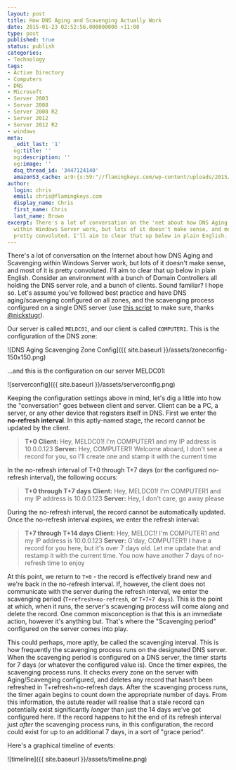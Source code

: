 ```yaml
---
layout: post
title: How DNS Aging and Scavenging Actually Work
date: 2015-01-23 02:52:56.000000000 +11:00
type: post
published: true
status: publish
categories:
- Technology
tags:
- Active Directory
- Computers
- DNS
- Microsoft
- Server 2003
- Server 2008
- Server 2008 R2
- Server 2012
- Server 2012 R2
- windows
meta:
  _edit_last: '1'
  og:title: ''
  og:description: ''
  og:image: ''
  dsq_thread_id: '3447124140'
  amazonS3_cache: a:9:{s:59:"//flamingkeys.com/wp-content/uploads/2015/01/zoneconfig.png";i:878;s:67:"//flamingkeys.com/wp-content/uploads/2015/01/zoneconfig-150x150.png";i:878;s:61:"//flamingkeys.com/wp-content/uploads/2015/01/serverconfig.png";i:877;s:57:"//flamingkeys.com/wp-content/uploads/2015/01/timeline.png";i:889;s:67:"//flamingkeys.com/wp-content/uploads/2015/01/zoneconfig-144x144.png";i:878;s:68:"//flamingkeys.com/wp-content/uploads/2015/01/serverconfig-300x70.png";i:877;s:64:"//flamingkeys.com/wp-content/uploads/2015/01/timeline-300x34.png";i:889;s:64:"//flamingkeys.com/wp-content/uploads/2015/01/timeline-730x82.png";i:889;s:65:"//flamingkeys.com/wp-content/uploads/2015/01/timeline-900x101.png";i:889;}
author:
  login: chris
  email: chris@flamingkeys.com
  display_name: Chris
  first_name: Chris
  last_name: Brown
excerpt: There's a lot of conversation on the 'net about how DNS Aging and Scavenging
  within Windows Server work, but lots of it doesn't make sense, and most of it is
  pretty convoluted. I'll aim to clear that up below in plain English.
---
```

There's a lot of conversation on the Internet about how DNS Aging and Scavenging within Windows Server work, but lots of it doesn't make sense, and most of it is pretty convoluted. I'll aim to clear that up below in plain English. Consider an environment with a bunch of Domain Controllers all holding the DNS server role, and a bunch of clients. Sound familiar? I hope so. Let's assume you've followed best practice and have DNS aging/scavenging configured on all zones, and the scavenging process configured on a single DNS server (use [this script](http://blogs.msdn.com/b/muaddib/archive/2013/08/03/how-to-determine-which-dns-server-s-have-scavenging-enabled.aspx) to make sure, thanks [@nickstugr](https://twitter.com/nickstugr)). 

Our server is called `MELDC01`, and our client is called `COMPUTER1`. This is the configuration of the DNS zone: 

![DNS Aging Scavenging Zone Config]({{ site.baseurl }}/assets/zoneconfig-150x150.png)

...and this is the configuration on our server MELDC01: 

![serverconfig]({{ site.baseurl }}/assets/serverconfig.png) 

Keeping the configuration settings above in mind, let's dig a little into how the "conversation" goes between client and server. Client can be a PC, a server, or any other device that registers itself in DNS. First we enter the **no-refresh interval**. In this aptly-named stage, the record cannot be updated by the client.

> **T+0** **Client:** Hey, MELDC01! I'm COMPUTER1 and my IP address is 10.0.0.123 **Server:** Hey, COMPUTER1! Welcome aboard, I don't see a record for you, so I'll create one and stamp it with the current time

In the no-refresh interval of T+0 through T+7 days (or the configured no-refresh interval), the following occurs:

> **T+0 through T+7 days** **Client:** Hey, MELDC01! I'm COMPUTER1 and my IP address is 10.0.0.123 **Server:** Hey, I don't care, go away please 

During the no-refresh interval, the record cannot be automatically updated. Once the no-refresh interval expires, we enter the refresh interval:

> **T+7 through T+14 days** **Client:** Hey, MELDC1! I'm COMPUTER1 and my IP address is 10.0.0.123 **Server:** G'day, COMPUTER1! I have a record for you here, but it's over 7 days old. Let me update that and restamp it with the current time. You now have another 7 days of no-refresh time to enjoy

At this point, we return to `T+0` - the record is effectively brand new and we're back in the no-refresh interval. If, however, the client does not communicate with the server during the refresh interval, we enter the scavenging period (`T+refresh+no-refresh`, or `T+7+7 days`). This is the point at which, when it runs, the server's scavenging process will come along and delete the record. One common misconception is that this is an immediate action, however it's anything but. That's where the "Scavenging period" configured on the server comes into play. 

This could perhaps, more aptly, be called the scavenging interval. This is how frequently the scavenging process runs on the designated DNS server. When the scavenging period is configured on a DNS server, the timer starts for 7 days (or whatever the configured value is). Once the timer expires, the scavenging process runs. It checks every zone on the server with Aging/Scavenging configured, and deletes any record that hasn't been refreshed in T+refresh+no-refresh days. After the scavenging process runs, the timer again begins to count down the appropriate number of days. From this information, the astute reader will realise that a stale record can potentially exist significantly *longer* than just the 14 days we've got configured here. If the record happens to hit the end of its refresh interval just *after* the scavenging process runs, in this configuration, the record could exist for up to an additional 7 days, in a sort of "grace period". 

Here's a graphical timeline of events: 

![timeline]({{ site.baseurl }}/assets/timeline.png)